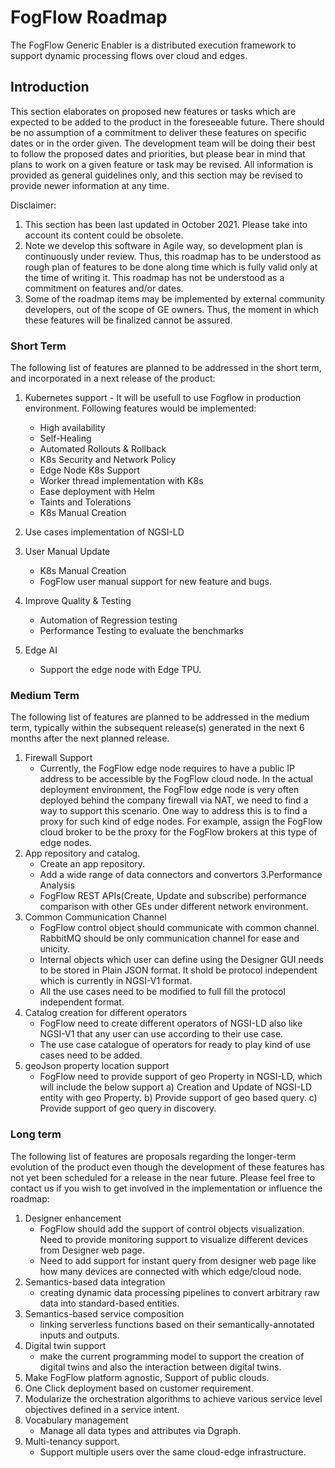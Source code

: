 # FogFlow Roadmap
The FogFlow Generic Enabler is a distributed execution framework to support dynamic processing flows over cloud and edges.

## Introduction
This section elaborates on proposed new features or tasks which are expected to be added to the product in the foreseeable future.
There should be no assumption of a commitment to deliver these features on specific dates or in the order given. 
The development team will be doing their best to follow the proposed dates and priorities, but please bear in mind that plans to work on a given feature or task may be revised. 
All information is provided as general guidelines only, and this section may be revised to provide newer information at any time.

Disclaimer:
 1. This section has been last updated in October 2021. Please take into account its content could be obsolete.
 2. Note we develop this software in Agile way, so development plan is continuously under review. Thus, this roadmap has to be understood as rough plan of features to be done along time which is fully valid only at the time of writing it. This roadmap has not be understood as a commitment on features and/or dates.
 3. Some of the roadmap items may be implemented by external community developers, out of the scope of GE owners. Thus, the moment in which these features will be finalized cannot be assured.

### Short Term

The following list of features are planned to be addressed in the short term, and incorporated in a next release of the product:
1. Kubernetes support - 
   It will be usefull to use Fogflow in production environment. Following features would be implemented:   
   - High availability 
   - Self-Healing
   - Automated Rollouts & Rollback
   - K8s Security and Network Policy
   - Edge Node K8s Support
   - Worker thread implementation with K8s
   - Ease deployment with Helm
   - Taints and Tolerations
   - K8s Manual Creation

2. Use cases implementation of NGSI-LD  
   
3. User Manual Update
   - K8s Manual Creation
   - FogFlow user manual support for new feature and bugs. 

4. Improve Quality & Testing
   - Automation of Regression testing 
   - Performance Testing to evaluate the benchmarks
5. Edge AI
   - Support the edge node with Edge TPU.

### Medium Term
The following list of features are planned to be addressed in the medium term, typically within the subsequent release(s) generated in the next 6 months after the next planned release.
1. Firewall Support
   - Currently, the FogFlow edge node requires to have a public IP address to be accessible by the FogFlow cloud node. In the actual deployment environment, the FogFlow edge node is very often deployed behind the company firewall via NAT, we need to find a way to support this scenario. One way to address this is to find a proxy for such kind of edge nodes. For example, assign the FogFlow cloud broker to be the proxy for the FogFlow brokers at this type of edge nodes.
2. App repository and catalog. 
   - Create an app repository.
   - Add a wide range of data connectors and convertors
3.Performance Analysis
   - FogFlow REST APIs(Create, Update and subscribe) performance comparison with other GEs under different network environment.
4. Common Communication Channel
   - FogFlow control object should communicate with common channel. RabbitMQ should be only communication channel for ease and unicity.
   - Internal objects which user can define using the Designer GUI needs to be stored in Plain JSON format. It shold be protocol independent which is currently in NGSI-V1 format.
   - All the use cases need to be modified to full fill the protocol independent format.
5. Catalog creation for different operators 
    - FogFlow need to create different operators of NGSI-LD also like NGSI-V1 that any user can use according to their use case.  
    - The use case catalogue of operators for ready to play kind of use cases need to be added.
6. geoJson property location support
   - FogFlow need to provide support of geo Property in NGSI-LD, which will include the below support
     a) Creation and Update of NGSI-LD entity with geo Property.
     b) Provide support of geo based query.
     c)	Provide support of geo query in discovery.
  

### Long term
The following list of features are proposals regarding the longer-term evolution of the product even though the development of these features has not yet been scheduled for a release in the near future. Please feel free to contact us if you wish to get involved in the implementation or influence the roadmap:

1. Designer enhancement
   - FogFlow should add the support of control objects visualization. Need to provide monitoring support to visualize different devices from Designer web page. 
   - Need to add support for instant query from designer web page like how many devices are connected with which edge/cloud node.
2. Semantics-based data integration
   - creating dynamic data processing pipelines to convert arbitrary raw data into standard-based entities. 
3. Semantics-based service composition
   - linking serverless functions based on their semantically-annotated inputs and outputs.   
4. Digital twin support
   - make the current programming model to support the creation of digital twins and also the interaction between digital twins. 
5. Make FogFlow platform agnostic, Support of public clouds.
6. One Click deployment based on customer requirement.
7. Modularize the orchestration algorithms to achieve various service level objectives defined in a service intent.
8. Vocabulary management 
   - Manage all data types and attributes via Dgraph.
9. Multi-tenancy support.
   - Support multiple users over the same cloud-edge infrastructure.
